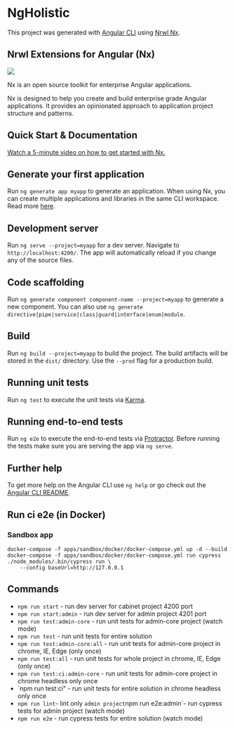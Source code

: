 # NgHolistic

This project was generated with [Angular CLI](https://github.com/angular/angular-cli) using [Nrwl Nx](https://nrwl.io/nx).

## Nrwl Extensions for Angular (Nx)

<a href="https://nrwl.io/nx"><img src="https://preview.ibb.co/mW6sdw/nx_logo.png"></a>

Nx is an open source toolkit for enterprise Angular applications.

Nx is designed to help you create and build enterprise grade Angular applications. It provides an opinionated approach to application project structure and patterns.

## Quick Start & Documentation

[Watch a 5-minute video on how to get started with Nx.](http://nrwl.io/nx)

## Generate your first application

Run `ng generate app myapp` to generate an application. When using Nx, you can create multiple applications and libraries in the same CLI workspace. Read more [here](http://nrwl.io/nx).

## Development server

Run `ng serve --project=myapp` for a dev server. Navigate to `http://localhost:4200/`. The app will automatically reload if you change any of the source files.

## Code scaffolding

Run `ng generate component component-name --project=myapp` to generate a new component. You can also use `ng generate directive|pipe|service|class|guard|interface|enum|module`.

## Build

Run `ng build --project=myapp` to build the project. The build artifacts will be stored in the `dist/` directory. Use the `--prod` flag for a production build.

## Running unit tests

Run `ng test` to execute the unit tests via [Karma](https://karma-runner.github.io).

## Running end-to-end tests

Run `ng e2e` to execute the end-to-end tests via [Protractor](http://www.protractortest.org/).
Before running the tests make sure you are serving the app via `ng serve`.

## Further help

To get more help on the Angular CLI use `ng help` or go check out the [Angular CLI README](https://github.com/angular/angular-cli/blob/master/README.md).

## Run ci e2e (in Docker)

### Sandbox app

```
docker-compose -f apps/sandbox/docker/docker-compose.yml up -d --build
docker-compose -f apps/sandbox/docker/docker-compose.yml run cypress ./node_modules/.bin/cypress run \
    --config baseUrl=http://127.0.0.1
```

## Commands

-   `npm run start` - run dev server for cabinet project 4200 port
-   `npm run start:admin` - run dev server for admin project 4201 port
-   `npm run test:admin-core` - run unit tests for admin-core project (watch mode)
-   `npm run test` - run unit tests for entire solution
-   `npm run test:admin-core:all` - run unit tests for admin-core project in chrome, IE, Edge (only once)
-   `npm run test:all` - run unit tests for whole project in chrome, IE, Edge (only once)
-   `npm run test:ci:admin-core` - run unit tests for admin-core project in chrome headless only once
-   `npm run test:ci" - run unit tests for entire solution in chrome headless only once
-   `npm run lint`- lint only `admin project`npm run e2e:admin`- run cypress tests for admin project (watch mode)
-   `npm run e2e` - run cypress tests for entire solution (watch mode)
